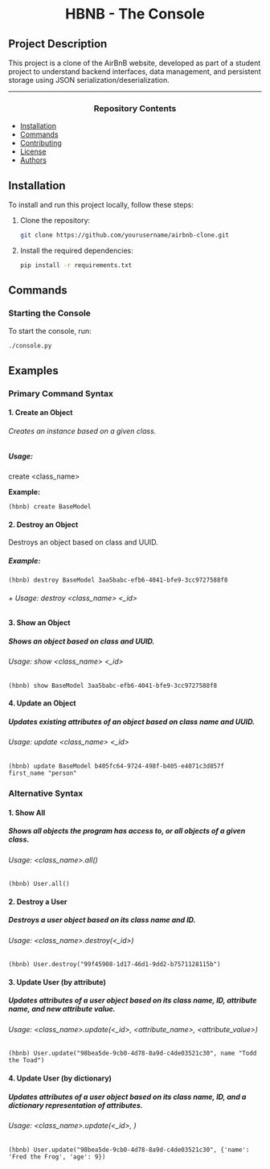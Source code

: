 <center> <h1>HBNB - The Console</h1> </center>

## Project Description
This project is a clone of the AirBnB website, developed as part of a student project to understand backend interfaces, data management, and persistent storage using JSON serialization/deserialization.

---

<center><h3>Repository Contents</h3> </center>

- [Installation](#installation)
- [Commands](#commands)
- [Contributing](#contributing)
- [License](#license)
- [Authors](#authors)

## Installation
To install and run this project locally, follow these steps:
1. Clone the repository:
    ```bash
    git clone https://github.com/yourusername/airbnb-clone.git
    ```
2. Install the required dependencies:
    ```bash
    pip install -r requirements.txt
    ```
## Commands

### Starting the Console
To start the console, run:
```bash
./console.py
```

## Examples

### Primary Command Syntax

#### 1. Create an Object 
###### Creates an instance based on a given class.

##### **Usage:**
create <class_name>

**Example:** 
```
(hbnb) create BaseModel
```
#### 2. Destroy an Object
Destroys an object based on class and UUID.
##### Example:
```
(hbnb) destroy BaseModel 3aa5babc-efb6-4041-bfe9-3cc9727588f8
```
###### + Usage: destroy <class_name> <_id>

#### 3. Show an Object 
##### Shows an object based on class and UUID.
###### Usage: show <class_name> <_id>    
```
(hbnb) show BaseModel 3aa5babc-efb6-4041-bfe9-3cc9727588f8
```
#### 4. Update an Object   
##### Updates existing attributes of an object based on class name and UUID.
###### Usage: update <class_name> <_id>    
```
(hbnb) update BaseModel b405fc64-9724-498f-b405-e4071c3d857f first_name "person"
```

### Alternative Syntax

#### 1. Show All 
##### Shows all objects the program has access to, or all objects of a given class.
###### Usage:  <class_name>.all()        
```
(hbnb) User.all()
```
#### 2. Destroy a User 
##### Destroys a user object based on its class name and ID.
###### Usage: <class_name>.destroy(<_id>)        
```
(hbnb) User.destroy("99f45908-1d17-46d1-9dd2-b7571128115b")
```
#### 3. Update User (by attribute)
##### Updates attributes of a user object based on its class name, ID, attribute name, and new attribute value.
###### Usage: <class_name>.update(<_id>, <attribute_name>, <attribute_value>)        
```
(hbnb) User.update("98bea5de-9cb0-4d78-8a9d-c4de03521c30", name "Todd the Toad")
```
#### 4. Update User (by dictionary) 
##### Updates attributes of a user object based on its class name, ID, and a dictionary representation of attributes.
###### Usage: <class_name>.update(<_id>, <dictionary>)        
```
(hbnb) User.update("98bea5de-9cb0-4d78-8a9d-c4de03521c30", {'name': 'Fred the Frog', 'age': 9})
```